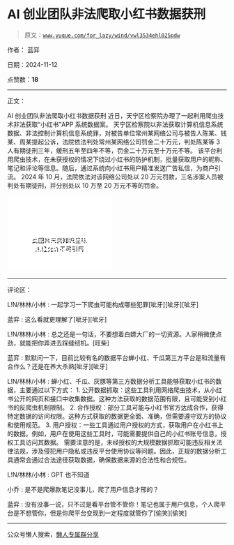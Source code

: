 # AI 创业团队非法爬取小红书数据获刑

> 原文：[`www.yuque.com/for_lazy/wind/vwl3534ehl025pdw`](https://www.yuque.com/for_lazy/wind/vwl3534ehl025pdw)

作者： 蓝弈

日期：2024-11-12

点赞数：**18**

* * *

正文：

AI 创业团队非法爬取小红书数据获刑 近日，天宁区检察院办理了一起利用爬虫技术非法获取“小红书”APP 系统数据案。
天宁区检察院以非法获取计算机信息系统数据、非法控制计算机信息系统罪，对被告单位常州某网络公司与被告人陈某、钱某、周某提起公诉，法院依法判处常州某网络公司罚金二十万元，判处陈某等 3 人有期徒刑三年，缓刑五年至四年不等，罚金二十万元至十万元不等。
该平台利用爬虫技术，在未获授权的情况下绕过小红书的防护机制，批量获取用户的昵称、笔记和评论等信息。随后，通过系统向小红书用户精准发送广告私信，为商户引流。
2024 年 10 月，法院依法对该网络公司处以 20 万元罚款，三名涉案人员被判处有期徒刑，并分别处以 10 万至 20 万元不等的罚金。

![](img/d53a6de22bcb6539b3fd619b6c48e557.png "None")

* * *

评论区：

L!N/林林/小林 : 一起学习一下爬虫可能构成哪些犯罪[呲牙][呲牙][呲牙]

蓝弈 : 这么看就更理解了[呲牙][呲牙]

L!N/林林/小林 : 总之还是一句话，不要想着白嫖大厂的一切资源。人家稍微使点劲，就能把你弄进去踩缝纫机。[旺柴]

蓝弈 : 默默问一下，目前比较有名的数据平台蝉小红、千瓜第三方平台是和流量有合作么？还是在养大杀熟[呲牙][呲牙]

L!N/林林/小林 : 蝉小红、千瓜、灰豚等第三方数据分析工具能够获取小红书的数据，主要通过以下方式： 1. 公开数据抓取：这些工具利用网络爬虫技术，从小红书公开的网页和接口中收集数据。这种方法获取的数据范围有限，且可能受到小红书的反爬虫机制限制。 2. 合作授权：部分工具可能与小红书官方达成合作，获得特定数据的访问权限。这种方式获取的数据更全面、准确，但需要遵守双方的协议和使用规范。 3. 用户授权：一些工具通过用户授权的方式，获取用户在小红书上的数据。例如，用户在使用这些工具时，可能需要提供自己的小红书账号信息，授权工具访问其数据。
需要注意的是，未经授权的大规模数据抓取可能违反相关法律法规，涉及侵犯用户隐私或违反平台使用协议等问题。因此，正规的数据分析工具通常会通过合法途径获取数据，确保数据来源的合法性和合规性。

L!N/林林/小林 : GPT 也不知道

小乔 : 是不是爬爆款笔记没事儿，爬了用户信息才邢的？

蓝弈 : 没有没事一说，只不过是看平台管不管你！笔记也属于用户信息，个人爬平台是不想管你，但是你爬平台变现到一定程度就管你了[偷笑][偷笑]

* * *

公众号懒人搜索，[懒人专属群分享](https://lazybook.fun/#/blog/group)